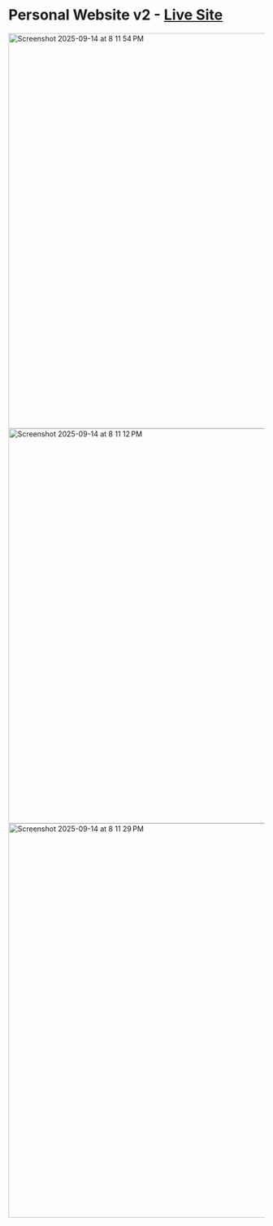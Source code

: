 # Personal Website v2 - [Live Site](https://carsonsecrest.me)
<img width="1440" height="777" alt="Screenshot 2025-09-14 at 8 11 54 PM" src="https://github.com/user-attachments/assets/b65e619c-4bc3-4a77-b182-9ffe844c9511" />
<img width="1440" height="776" alt="Screenshot 2025-09-14 at 8 11 12 PM" src="https://github.com/user-attachments/assets/eb1adda6-5129-4aa6-8843-0aa557d5f867" />
<img width="1440" height="775" alt="Screenshot 2025-09-14 at 8 11 29 PM" src="https://github.com/user-attachments/assets/ecf56ea0-db6e-455f-a516-2e24902448dd" />
